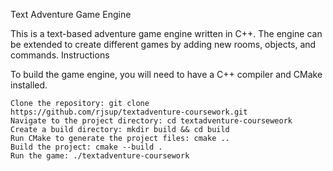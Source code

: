 Text Adventure Game Engine

This is a text-based adventure game engine written in C++. The engine can be extended to create different games by adding new rooms, objects, and commands.
Instructions

To build the game engine, you will need to have a C++ compiler and CMake installed.

    Clone the repository: git clone https://github.com/rjsup/textadventure-coursework.git
    Navigate to the project directory: cd textadventure-courseweork
    Create a build directory: mkdir build && cd build
    Run CMake to generate the project files: cmake ..
    Build the project: cmake --build .
    Run the game: ./textadventure-coursework
